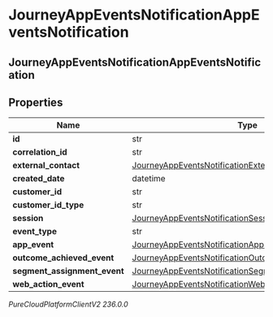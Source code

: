 # JourneyAppEventsNotificationAppEventsNotification

## JourneyAppEventsNotificationAppEventsNotification

## Properties

|Name | Type | Description | Notes|
|------------ | ------------- | ------------- | -------------|
| **id** | str |  | [optional] |
| **correlation_id** | str |  | [optional] |
| **external_contact** | [JourneyAppEventsNotificationExternalContact](JourneyAppEventsNotificationExternalContact) |  | [optional] |
| **created_date** | datetime |  | [optional] |
| **customer_id** | str |  | [optional] |
| **customer_id_type** | str |  | [optional] |
| **session** | [JourneyAppEventsNotificationSession](JourneyAppEventsNotificationSession) |  | [optional] |
| **event_type** | str |  | [optional] |
| **app_event** | [JourneyAppEventsNotificationAppMessage](JourneyAppEventsNotificationAppMessage) |  | [optional] |
| **outcome_achieved_event** | [JourneyAppEventsNotificationOutcomeAchievedMessage](JourneyAppEventsNotificationOutcomeAchievedMessage) |  | [optional] |
| **segment_assignment_event** | [JourneyAppEventsNotificationSegmentAssignmentMessage](JourneyAppEventsNotificationSegmentAssignmentMessage) |  | [optional] |
| **web_action_event** | [JourneyAppEventsNotificationWebActionMessage](JourneyAppEventsNotificationWebActionMessage) |  | [optional] |



_PureCloudPlatformClientV2 236.0.0_
